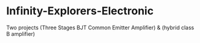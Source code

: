 # Infinity-Explorers-Electronic
Two projects (Three Stages BJT Common Emitter Amplifier) &amp; (hybrid class B amplifier) 
